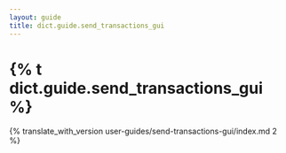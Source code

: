 ```yaml
---
layout: guide
title: dict.guide.send_transactions_gui
---
```


# {% t dict.guide.send_transactions_gui %}

{% translate_with_version user-guides/send-transactions-gui/index.md 2 %}
